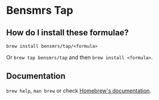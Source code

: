 # Bensmrs Tap

## How do I install these formulae?

`brew install bensmrs/tap/<formula>`

Or `brew tap bensmrs/tap` and then `brew install <formula>`.

## Documentation

`brew help`, `man brew` or check [Homebrew's documentation](https://docs.brew.sh).
